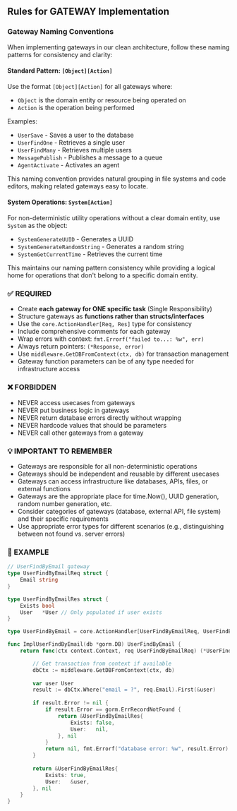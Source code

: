 ## Rules for GATEWAY Implementation

### Gateway Naming Conventions

When implementing gateways in our clean architecture, follow these naming patterns for consistency and clarity:

#### Standard Pattern: `[Object][Action]`

Use the format `[Object][Action]` for all gateways where:
- `Object` is the domain entity or resource being operated on
- `Action` is the operation being performed

Examples:
- `UserSave` - Saves a user to the database
- `UserFindOne` - Retrieves a single user
- `UserFindMany` - Retrieves multiple users
- `MessagePublish` - Publishes a message to a queue
- `AgentActivate` - Activates an agent

This naming convention provides natural grouping in file systems and code editors, making related gateways easy to locate.

#### System Operations: `System[Action]`

For non-deterministic utility operations without a clear domain entity, use `System` as the object:

- `SystemGenerateUUID` - Generates a UUID
- `SystemGenerateRandomString` - Generates a random string
- `SystemGetCurrentTime` - Retrieves the current time

This maintains our naming pattern consistency while providing a logical home for operations that don't belong to a specific domain entity.

### ✅ REQUIRED
- Create **each gateway for ONE specific task** (Single Responsibility)
- Structure gateways as **functions rather than structs/interfaces**
- Use the `core.ActionHandler[Req, Res]` type for consistency
- Include comprehensive comments for each gateway
- Wrap errors with context: `fmt.Errorf("failed to...: %w", err)`
- Always return pointers: `(*Response, error)`
- Use `middleware.GetDBFromContext(ctx, db)` for transaction management
- Gateway function parameters can be of any type needed for infrastructure access

### ❌ FORBIDDEN
- NEVER access usecases from gateways
- NEVER put business logic in gateways
- NEVER return database errors directly without wrapping
- NEVER hardcode values that should be parameters
- NEVER call other gateways from a gateway

### 💡 IMPORTANT TO REMEMBER
- Gateways are responsible for all non-deterministic operations
- Gateways should be independent and reusable by different usecases
- Gateways can access infrastructure like databases, APIs, files, or external functions
- Gateways are the appropriate place for time.Now(), UUID generation, random number generation, etc.
- Consider categories of gateways (database, external API, file system) and their specific requirements
- Use appropriate error types for different scenarios (e.g., distinguishing between not found vs. server errors)

### 📝 EXAMPLE

```go
// UserFindByEmail gateway
type UserFindByEmailReq struct {
    Email string
}

type UserFindByEmailRes struct {
    Exists bool
    User   *User // Only populated if user exists
}

type UserFindByEmail = core.ActionHandler[UserFindByEmailReq, UserFindByEmailRes]

func ImplUserFindByEmail(db *gorm.DB) UserFindByEmail {
    return func(ctx context.Context, req UserFindByEmailReq) (*UserFindByEmailRes, error) {

        // Get transaction from context if available
        dbCtx := middleware.GetDBFromContext(ctx, db)
        
        var user User
        result := dbCtx.Where("email = ?", req.Email).First(&user)
        
        if result.Error != nil {
            if result.Error == gorm.ErrRecordNotFound {
                return &UserFindByEmailRes{
                    Exists: false,
                    User:   nil,
                }, nil
            }
            return nil, fmt.Errorf("database error: %w", result.Error)
        }
        
        return &UserFindByEmailRes{
            Exists: true,
            User:   &user,
        }, nil
    }
}
```